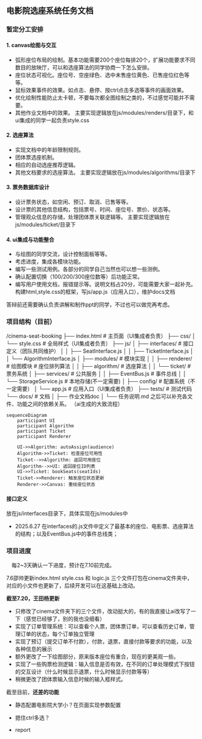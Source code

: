 ## 电影院选座系统任务文档
### 暂定分工安排
#### 1. canvas绘图与交互
* 弧形座位布局的绘制。基本功能需要200个座位每排20个，扩展功能要求不同数目的放映厅，可以和选座算法的同学协商一下怎么安排。
* 座位状态可视化。座位号、空座绿色、选中未售座位黄色、已售座位红色等等。
* 鼠标效果事件的效果。如点击、悬停、按ctrl点击多选等事件的画面效果。
* 优化绘制性能防止太卡顿，不要每次都全图绘制之类的，不过感觉可能并不需要。
* 其他作业文档中的效果。
主要实现逻辑放在js/modules/renders/目录下，和ui集成的同学一起负责style.css
#### 2. 选座算法
* 实现文档中的年龄限制规则。
* 团体票选座机制。
* 相应的自动选座推荐逻辑。
* 其他文档要求的选座算法。
主要实现逻辑放在js/modules/algorithms/目录下
#### 3. 票务数据库设计
* 设计票务状态，如空闲、预订、取消、已售等等。
* 设计票的其他信息结构，包括票号、时间、座位号、票价、状态等。
* 管理观众信息的存储，处理团体票关联逻辑等。
主要实现逻辑放在js/modules/ticket/目录下
#### 4. ui集成与功能整合
* 与绘图的同学交流，设计控制面板等等。
* 考虑进度，集成各模块功能。
* 编写一些测试用例。各部分的同学自己当然也可以想一些测例。
* 确认配置切换（100/200/300座位数等）后功能正常。
* 编写用户使用文档，报错提示等。说明文档占20分，可能需要大家一起补充。
构建html,style.css的框架，写js/app.js（应用入口），维护docs文档

答辩前还需要确认负责讲解和制作ppt的同学，不过也可以做完再考虑。
### 项目结构（目前）
/cinema-seat-booking
├── index.html                  # 主页面（UI集成者负责）
├── css/
│   └── style.css               # 全局样式（UI集成者负责）
├── js/
│   ├── interfaces/             # 接口定义（团队共同维护）
│   │   ├── SeatInterface.js
│   │   ├── TicketInterface.js
│   │   └── AlgorithmInterface.js
│   ├── modules/               # 模块实现
│   │   ├── renderer/          # 绘图模块 # 座位排列算法
│   │   ├── algorithm/         # 选座算法
│   │   └── ticket/            # 票务系统
│   ├── services/              # 公共服务
│   │   ├── EventBus.js        # 事件总线
│   │   └── StorageService.js  # 本地存储(不一定需要)
│   ├── config/                # 配置系统（不一定需要）
│   └── app.js                 # 应用入口（UI集成者负责）
├── tests/                     # 测试代码
└── docs/                      # 文档
│   ├── 作业文档doc
│   └── 任务说明.md
之后可以补充各文件、功能之间的依赖关系。
（ai生成的大致流程）
```mermaid
sequenceDiagram
    participant UI
    participant Algorithm
    participant Ticket
    participant Renderer
    
    UI->>Algorithm: autoAssign(audience)
    Algorithm->>Ticket: 检查座位可用性
    Ticket-->>Algorithm: 返回可用座位
    Algorithm-->>UI: 返回座位ID列表
    UI->>Ticket: bookSeats(seatIds)
    Ticket->>Renderer: 触发座位状态更新
    Renderer->>Canvas: 重绘座位状态
```
#### 接口定义
放在js/interfaces目录下，具体实现在js/modules中
* 2025.6.27 在interfaces的.js文件中定义了最基本的座位、电影票、选座算法的结构；以及EventBus.js中的事件总线类；
### 项目进度
&emsp;每2~3天确认一下进度，预计在7.10前完成。

7.6邵帅更新index.html style.css 和 logic.js 三个文件打包在cinema文件夹中，对应的小文件也更新了，后续开发可以在这基础上改动。

**截至7.20，王田杨更新**

- 只修改了cinema文件夹下的三个文件，改动挺大的，有的我直接让ai改写了一下（感觉已经够了，别的我也没细看）
- 实现了订单管理系统：可以查看个人票，团体票订单，可以查看历史订单，管理订单的状态，每个订单独立管理
- 实现了预订（提交订单不付款），付款，退票，直接付款等要求的功能，以及各种信息的展示
- 额外更改了一下绘图部分，原来版本座位有重合，现在的更美观一些。
- 实现了一些购票检测逻辑：输入信息是否有效，在不同的订单处理模式下按钮的交互设计（什么时候显示退票，什么时候显示付款等等）
- 稍微更改了团体票输入信息时候的输入框样式。

截至目前，**还差的功能**

- 静态配置电影院大学小？在页面实现参数配置

- 摁住ctrl多选？

- report

  
